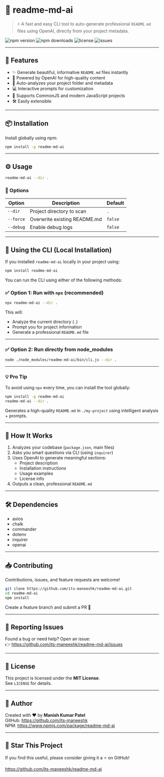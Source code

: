 # 📘 readme-md-ai

> ⚡ A fast and easy CLI tool to auto-generate professional `README.md` files using OpenAI, directly from your project metadata.

![npm version](https://img.shields.io/npm/v/readme-md-ai)
![npm downloads](https://img.shields.io/npm/dt/readme-md-ai)
![license](https://img.shields.io/npm/l/readme-md-ai)
![issues](https://img.shields.io/github/issues/its-maneeshk/readme-md-ai)

---

## 🚀 Features

- ✨ Generate beautiful, informative `README.md` files instantly
- 🤖 Powered by OpenAI for high-quality content
- 🧠 Auto-analyzes your project folder and metadata
- 💻 Interactive prompts for customization
- 📝 Supports CommonJS and modern JavaScript projects
- 🛠️ Easily extensible

---

## 📦 Installation

Install globally using npm:

```bash
npm install -g readme-md-ai
```

---

## ⚙️ Usage

```bash
readme-md-ai --dir .
```

### 🧾 Options

| Option       | Description                         | Default |
|--------------|-------------------------------------|---------|
| `--dir`      | Project directory to scan           | `.`     |
| `--force`    | Overwrite existing README.md        | `false` |
| `--debug`    | Enable debug logs                   | `false` |

---


## 🔰 Using the CLI (Local Installation)

If you installed `readme-md-ai` locally in your project using:

```bash
npm install readme-md-ai
```

You can run the CLI using either of the following methods:

### ✅ Option 1: Run with `npx` (recommended)

```bash
npx readme-md-ai --dir .
```

This will:
- Analyze the current directory (`.`)
- Prompt you for project information
- Generate a professional `README.md` file

---

### ✅ Option 2: Run directly from node_modules

```bash
node ./node_modules/readme-md-ai/bin/cli.js --dir .
```

---

### 💡 Pro Tip

To avoid using `npx` every time, you can install the tool globally:

```bash
npm install -g readme-md-ai
readme-md-ai --dir .
```

Generates a high-quality `README.md` in `./my-project` using intelligent analysis + prompts.

---

## 🧠 How It Works

1. Analyzes your codebase (`package.json`, main files)
2. Asks you smart questions via CLI (using `inquirer`)
3. Uses OpenAI to generate meaningful sections:
   - Project description
   - Installation instructions
   - Usage examples
   - License info
4. Outputs a clean, professional `README.md`

---

## 🛠️ Dependencies

- axios
- chalk
- commander
- dotenv
- inquirer
- openai

---

## 📥 Contributing

Contributions, issues, and feature requests are welcome!

```bash
git clone https://github.com/its-maneeshk/readme-md-ai.git
cd readme-md-ai
npm install
```

Create a feature branch and submit a PR 🚀

---

## 🐛 Reporting Issues

Found a bug or need help? Open an issue:  
👉 https://github.com/its-maneeshk/readme-md-ai/issues

---

## 📃 License

This project is licensed under the **MIT License**.  
See `LICENSE` for details.

---

## 💬 Author

Created with ❤️ by **Manish Kumar Patel**  
GitHub: https://github.com/its-maneeshk  
NPM: https://www.npmjs.com/package/readme-md-ai

---

## 🌟 Star This Project

If you find this useful, please consider giving it a ⭐️ on GitHub!

https://github.com/its-maneeshk/readme-md-ai
